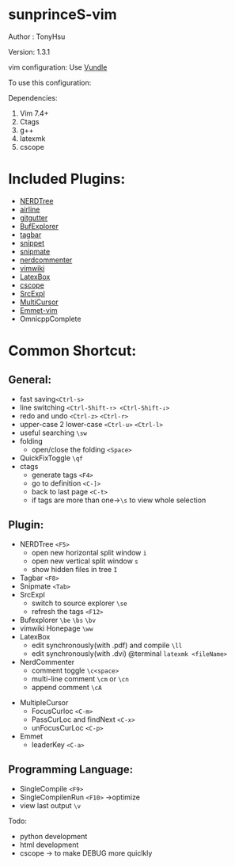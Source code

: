 sunprinceS-vim
========
Author : TonyHsu

Version: 1.3.1

vim configuration:
Use [Vundle](https://github.com/gmarik/Vundle.vim)

To use this configuration:

Dependencies:

1. Vim 7.4+
2. Ctags
3. g++
4. latexmk
5. cscope

Included Plugins:
======
* [NERDTree](https://github.com/scrooloose/nerdtree)
* [airline](https://github.com/bling/vim-airline)
* [gitgutter](https://github.com/airblade/vim-gitgutter)
* [BufExplorer](https://github.com/jlanzarotta/bufexplorer)
* [tagbar](https://github.com/majutsushi/tagbar)
* [snippet](https://github.com/honza/vim-snippets)
* [snipmate](https://github.com/garbas/vim-snipmate)
* [nerdcommenter](https://github.com/scrooloose/nerdcommenter)
* [vimwiki](https://github.com/vimwiki/vimwiki)
* [LatexBox](https://github.com/LaTeX-Box-Team/LaTeX-Box)
* [cscope](https://github.com/vim-scripts/cscope.vim)
* [SrcExpl](https://github.com/wesleyche/SrcExpl)
* [MultiCursor](https://github.com/terryma/vim-multiple-cursors)
* [Emmet-vim](https://github.com/mattn/emmet-vim)
* OmnicppComplete

Common Shortcut:
=======
General:
-----
+ fast saving`<Ctrl-s>`
+ line switching `<Ctrl-Shift-↑> <Ctrl-Shift-↓>` 
+ redo and undo `<Ctrl-z>` `<Ctrl-r>`
+ upper-case 2 lower-case `<Ctrl-u>` `<Ctrl-l>`
+ useful searching `\sw`
+ folding 
	+ open/close the folding `<Space>`
+ QuickFixToggle `\qf`
+ ctags
	+ generate tags `<F4>`
	+ go to definition `<C-]>`
	+ back to last page `<C-t>`
	+ if tags are more than one->`\s` to view whole selection

Plugin:
------
+ NERDTree `<F5>`
	+ open new horizontal split window `i`
	+ open new vertical split window `s`
	+ show hidden files in tree `I`
+ Tagbar `<F8>`
+ Snipmate `<Tab>` 
+ SrcExpl 
	+ switch to source explorer `\se` 
	+ refresh the tags `<F12>`
+ Bufexplorer `\be` `\bs` `\bv`
+ vimwiki Honepage `\ww`
+ LatexBox
	+ edit synchronously(with .pdf) and compile `\ll`
	+ edit synchronously(with .dvi) @terminal `latexmk <fileName>`
+ NerdCommenter
	+ comment toggle `\c<space>`
	+ multi-line comment `\cm` or `\cn` 
	+ append comment `\cA`
* MultipleCursor
    + FocusCurloc `<C-m>`
    + PassCurLoc and findNext  `<C-x>`
    + unFocusCurLoc `<C-p>`
* Emmet
    + leaderKey `<C-a>`

Programming Language:
-------
+ SingleCompile `<F9>`
+ SingleCompilenRun `<F10>`
	->optimize <C-F9> <C-F10>
+ view last output `\v`

Todo:
+ python development
+ html development
+ cscope -> to make DEBUG more quiclkly

